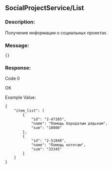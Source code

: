
## SocialProjectService/List

### Description:
Получение информации о социальных проектах.

### Message:
```
{}
```
### Response:

Code 0

OK

Example Value:

```
{
    "item_list": [
        {
            "id": "2-47185",
            "name": "Помощь бородатым дядькам",
            "sum": "10000"
        },
        {
            "id": "2-51848",
            "name": "Помощь котятам",
            "sum": "33345"
        }
    ]
}
```
